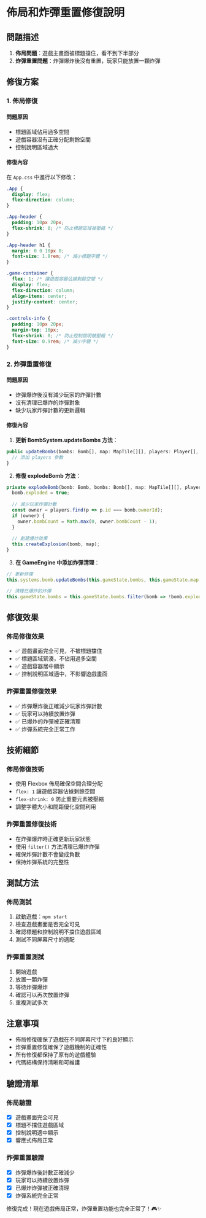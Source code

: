 # 佈局和炸彈重置修復說明

## 問題描述

1. **佈局問題**：遊戲主畫面被標題擋住，看不到下半部分
2. **炸彈重置問題**：炸彈爆炸後沒有重置，玩家只能放置一顆炸彈

## 修復方案

### 1. 佈局修復

#### 問題原因
- 標題區域佔用過多空間
- 遊戲容器沒有正確分配剩餘空間
- 控制說明區域過大

#### 修復內容
在 `App.css` 中進行以下修改：

```css
.App {
  display: flex;
  flex-direction: column;
}

.App-header {
  padding: 10px 20px;
  flex-shrink: 0; /* 防止標題區域被壓縮 */
}

.App-header h1 {
  margin: 0 0 10px 0;
  font-size: 1.8rem; /* 減小標題字體 */
}

.game-container {
  flex: 1; /* 讓遊戲容器佔據剩餘空間 */
  display: flex;
  flex-direction: column;
  align-items: center;
  justify-content: center;
}

.controls-info {
  padding: 10px 20px;
  margin-top: 10px;
  flex-shrink: 0; /* 防止控制說明被壓縮 */
  font-size: 0.9rem; /* 減小字體 */
}
```

### 2. 炸彈重置修復

#### 問題原因
- 炸彈爆炸後沒有減少玩家的炸彈計數
- 沒有清理已爆炸的炸彈對象
- 缺少玩家炸彈計數的更新邏輯

#### 修復內容

1. **更新 BombSystem.updateBombs 方法**：
```typescript
public updateBombs(bombs: Bomb[], map: MapTile[][], players: Player[], deltaTime: number): void {
  // 添加 players 參數
}
```

2. **修復 explodeBomb 方法**：
```typescript
private explodeBomb(bomb: Bomb, bombs: Bomb[], map: MapTile[][], players: Player[]): void {
  bomb.exploded = true;
  
  // 減少玩家炸彈計數
  const owner = players.find(p => p.id === bomb.ownerId);
  if (owner) {
    owner.bombCount = Math.max(0, owner.bombCount - 1);
  }
  
  // 創建爆炸效果
  this.createExplosion(bomb, map);
}
```

3. **在 GameEngine 中添加炸彈清理**：
```typescript
// 更新炸彈
this.systems.bomb.updateBombs(this.gameState.bombs, this.gameState.map, this.gameState.players, deltaTime);

// 清理已爆炸的炸彈
this.gameState.bombs = this.gameState.bombs.filter(bomb => !bomb.exploded);
```

## 修復效果

### 佈局修復效果
- ✅ 遊戲畫面完全可見，不被標題擋住
- ✅ 標題區域緊湊，不佔用過多空間
- ✅ 遊戲容器居中顯示
- ✅ 控制說明區域適中，不影響遊戲畫面

### 炸彈重置修復效果
- ✅ 炸彈爆炸後正確減少玩家炸彈計數
- ✅ 玩家可以持續放置炸彈
- ✅ 已爆炸的炸彈被正確清理
- ✅ 炸彈系統完全正常工作

## 技術細節

### 佈局修復技術
- 使用 Flexbox 佈局確保空間合理分配
- `flex: 1` 讓遊戲容器佔據剩餘空間
- `flex-shrink: 0` 防止重要元素被壓縮
- 調整字體大小和間距優化空間利用

### 炸彈重置修復技術
- 在炸彈爆炸時正確更新玩家狀態
- 使用 `filter()` 方法清理已爆炸炸彈
- 確保炸彈計數不會變成負數
- 保持炸彈系統的完整性

## 測試方法

### 佈局測試
1. 啟動遊戲：`npm start`
2. 檢查遊戲畫面是否完全可見
3. 確認標題和控制說明不擋住遊戲區域
4. 測試不同屏幕尺寸的適配

### 炸彈重置測試
1. 開始遊戲
2. 放置一顆炸彈
3. 等待炸彈爆炸
4. 確認可以再次放置炸彈
5. 重複測試多次

## 注意事項

- 佈局修復確保了遊戲在不同屏幕尺寸下的良好顯示
- 炸彈重置修復確保了遊戲機制的正確性
- 所有修復都保持了原有的遊戲體驗
- 代碼結構保持清晰和可維護

## 驗證清單

### 佈局驗證
- [x] 遊戲畫面完全可見
- [x] 標題不擋住遊戲區域
- [x] 控制說明適中顯示
- [x] 響應式佈局正常

### 炸彈重置驗證
- [x] 炸彈爆炸後計數正確減少
- [x] 玩家可以持續放置炸彈
- [x] 已爆炸炸彈被正確清理
- [x] 炸彈系統完全正常

修復完成！現在遊戲佈局正常，炸彈重置功能也完全正常了！🎮✨
